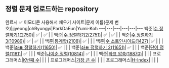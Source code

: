 ## 정렬 문제 업로드하는 repository
완료시 ✅  이모티콘 사용해서 채우기
사이트|문제 이름(문제 번호)|jjyeong|ohRyungyi|ParkDaEun|Yumi-Koh
---|---|---|---|---|---
백준|[수 정렬하기1(2750)](https://www.acmicpc.net/problem/2750)| ✅  | ✅ |  | 
백준|[수 정렬하기2(2751)](https://www.acmicpc.net/problem/2751)| ✅  | ✅ |  | 
백준|[수 정렬하기3(10989)](https://www.acmicpc.net/problem/10989)| ✅  | ✅ |  | 
백준|[통계학(2108)](https://www.acmicpc.net/problem/2108)| ✅  |  |  | 
백준|[수 소트인사이드(1427)](https://www.acmicpc.net/problem/1427)| ✅ |  |  | 
백준|[좌표 정렬하기(11650)](https://www.acmicpc.net/problem/11650)| ✅ |  |  | 
백준|[좌표 정렬하기 2(11651)](https://www.acmicpc.net/problem/11651)| ✅ |  |  | 
백준|[단어 정렬(1181)](https://www.acmicpc.net/problem/1181)| ✅ |  |  | 
백준|[나이순 정렬(10814)](https://www.acmicpc.net/problem/10814)| ✅ |  |  | 
백준|[좌표 압축(18870)](https://www.acmicpc.net/problem/18870)|  |  |  | 
프로그래머스|[K번째 수](https://programmers.co.kr/learn/courses/30/lessons/42748)|  |  |  | 
프로그래머스|[가장 큰 수](https://programmers.co.kr/learn/courses/30/lessons/42746)|  |  |  | 
프로그래머스|[H-Index](https://programmers.co.kr/learn/courses/30/lessons/42747)|  |  |  | 
